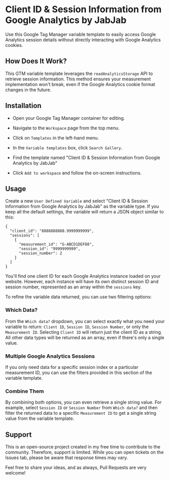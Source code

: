 # Client ID & Session Information from Google Analytics by JabJab

Use this Google Tag Manager variable template to easily access Google Analytics session details without directly interacting with Google Analytics cookies.

## How Does It Work?

This GTM variable template leverages the `readAnalyticsStorage` API to retrieve session information. This method ensures your measurement implementation won't break, even if the Google Analytics cookie format changes in the future.

## Installation

-   Open your Google Tag Manager container for editing.
    
-   Navigate to the `Workspace` page from the top menu.
    
-   Click on `Templates` in the left-hand menu.
    
-   In the `Variable templates` box, click `Search Gallery`.
    
-   Find the template named "Client ID & Session Information from Google Analytics by JabJab"
    
-   Click `Add to workspace` and follow the on-screen instructions.

## Usage

Create a new `User Defined Variable` and select "Client ID & Session Information from Google Analytics by JabJab" as the variable type. If you keep all the default settings, the variable will return a JSON object similar to this:

```
{
  "client_id": "8888888888.9999999999",
  "sessions": [
    {
      "measurement_id": "G-ABCD1DEF88",
      "session_id": "9999999999",
      "session_number": 2
    }
  ]
}
```

You'll find one client ID for each Google Analytics instance loaded on your website. However, each instance will have its own distinct session ID and session number, represented as an array within the `sessions` key.

To refine the variable data returned, you can use two filtering options:

### Which Data?

From the `Which data?` dropdown, you can select exactly what you need your variable to return: `Client ID`, `Session ID`, `Session Number`, or only the `Measurement ID`. Selecting `Client ID` will return just the client ID as a string. All other data types will be returned as an array, even if there's only a single value.

### Multiple Google Analytics Sessions

If you only need data for a specific session index or a particular measurement ID, you can use the filters provided in this section of the variable template.

### Combine Them

By combining both options, you can even retrieve a single string value. For example, select `Session ID` or `Session Number` from `Which data?` and then filter the returned data to a specific `Measurement ID` to get a single string value from the variable template.

## Support

This is an open-source project created in my free time to contribute to the community. Therefore, support is limited. While you can open tickets on the Issues tab, please be aware that response times may vary.

Feel free to share your ideas, and as always, Pull Requests are very welcome!
